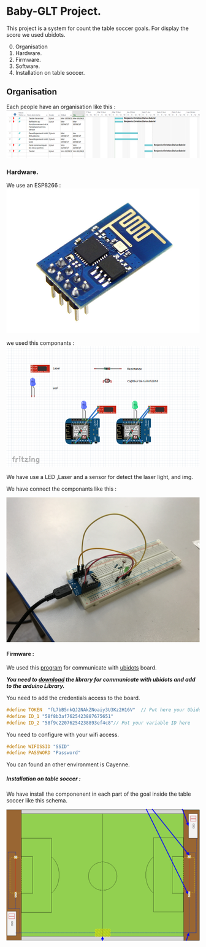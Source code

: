 # Baby-GLT Project.
This project is a system for count the table soccer goals.
For display the score we used ubidots.

0. Organisation
1. Hardware.
2. Firmware.
3. Software.
4. Installation on table soccer.

## Organisation
Each people have an organisation like this :
![planning](img/pics.png) 

### Hardware.
We use an ESP8266 : 
![ESP8266](img/ESP8266.jpg)


we used this componants :
![hardware](img/Fritzing.png)
 
We have use a LED ,Laser and a sensor for detect the laser light, and img.

We have connect the componants like this : 

![componant](img/img_comp.jpg)


#### Firmware : 
We used this [program](img/babyfoot.ino) for communicate with [ubidots](http://www.ubidots.com) board.

***You need to [download](https://ubidots.com/docs/devices/ESP8266-arduino.html#ubidots-esp8266) the library for communicate with ubidots and add to the arduino Library.***

You need to add the credentials access to the board.
``` C
#define TOKEN  "fL7bB5nkQJ2NAkZNoaiy3U3Kz2H16V"  // Put here your Ubidots TOKEN
#define ID_1 "58f8b3af7625423887675651"
#define ID_2 "58f9c22076254238893ef4c8"// Put your variable ID here

```

You need to configure with your wifi access.
``` C
#define WIFISSID "SSID"
#define PASSWORD "Password"
```

You can found an other environment is Cayenne.


##### Installation on table soccer : 
We have install the componenent in each part of the goal inside the table soccer like this schema.

![tablesoccer](img/Tbs.png)

